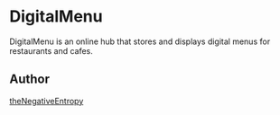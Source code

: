 # DigitalMenu

DigitalMenu is an online hub that stores and displays digital menus for restaurants and cafes.

## Author
[theNegativeEntropy](https://thenegativeentropy.org)
